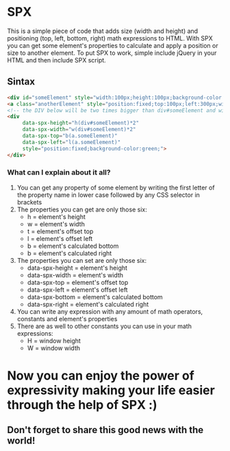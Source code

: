 # SPX
This is a simple piece of code that adds size (width and height) and positioning (top, left, bottom, right) math expressions to HTML. With SPX you can get some element's properties to calculate and apply a position or size to another element. To put SPX to work, simple include jQuery in your HTML and then include SPX script.

## Sintax
```html
<div id="someElement" style="width:100px;height:100px;background-color:blue;">
<a class="anotherElement" style="position:fixed;top:100px;left:300px;width:20px;height:20px;background-color:red;">
<!-- the DIV below will be two times bigger than div#someElement and will be placed below a.anotherElement !-->
<div
     data-spx-height="h(div#someElement)*2"
     data-spx-width="w(div#someElement)*2"
     data-spx-top="b(a.someElement)"
     data-spx-left="l(a.someElement)"
     style="position:fixed;background-color:green;">
</div>
```
### What can I explain about it all?
1. You can get any property of some element by writing the first letter of the property name in lower case followed by any CSS selector in brackets
2. The properties you can get are only those six:
    * h = element's height
    * w = element's width
    * t = element's offset top
    * l = element's offset left
    * b = element's calculated bottom
    * b = element's calculated right
3. The properties you can set are only those six:
    * data-spx-height = element's height
    * data-spx-width = element's width
    * data-spx-top = element's offset top
    * data-spx-left = element's offset left
    * data-spx-bottom = element's calculated bottom
    * data-spx-right = element's calculated right
4. You can write any expression with any amount of math operators, constants and element's properties
5. There are as well to other constants you can use in your math expressions: 
    * H = window height
    * W = window width

# Now you can enjoy the power of expressivity making your life easier through the help of SPX :)
## Don't forget to share this good news with the world!


